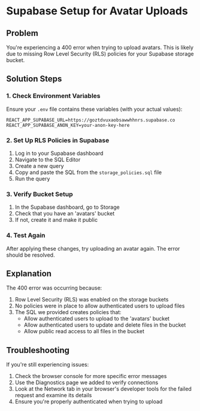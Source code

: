 # Supabase Setup for Avatar Uploads

## Problem
You're experiencing a 400 error when trying to upload avatars. This is likely due to missing Row Level Security (RLS) policies for your Supabase storage bucket.

## Solution Steps

### 1. Check Environment Variables
Ensure your `.env` file contains these variables (with your actual values):
```
REACT_APP_SUPABASE_URL=https://goztdvuxaobsawwhhnrs.supabase.co
REACT_APP_SUPABASE_ANON_KEY=your-anon-key-here
```

### 2. Set Up RLS Policies in Supabase

1. Log in to your Supabase dashboard
2. Navigate to the SQL Editor
3. Create a new query
4. Copy and paste the SQL from the `storage_policies.sql` file
5. Run the query

### 3. Verify Bucket Setup

1. In the Supabase dashboard, go to Storage
2. Check that you have an 'avatars' bucket
3. If not, create it and make it public

### 4. Test Again

After applying these changes, try uploading an avatar again. The error should be resolved.

## Explanation

The 400 error was occurring because:

1. Row Level Security (RLS) was enabled on the storage buckets
2. No policies were in place to allow authenticated users to upload files
3. The SQL we provided creates policies that:
   - Allow authenticated users to upload to the 'avatars' bucket
   - Allow authenticated users to update and delete files in the bucket
   - Allow public read access to all files in the bucket

## Troubleshooting

If you're still experiencing issues:

1. Check the browser console for more specific error messages
2. Use the Diagnostics page we added to verify connections
3. Look at the Network tab in your browser's developer tools for the failed request and examine its details
4. Ensure you're properly authenticated when trying to upload 